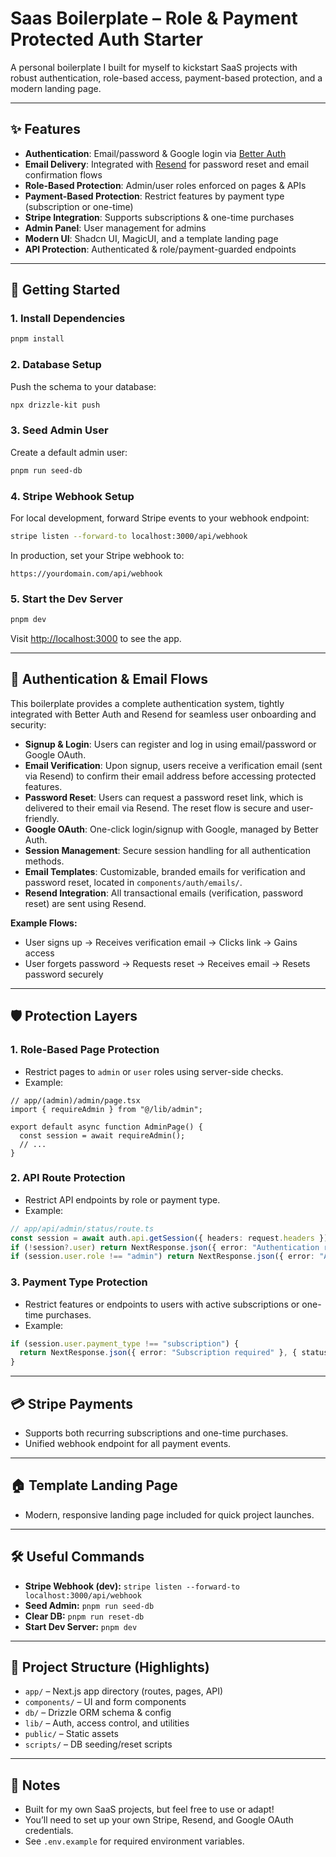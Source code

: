 # Saas Boilerplate – Role & Payment Protected Auth Starter

A personal boilerplate I built for myself to kickstart SaaS projects with robust authentication, role-based access, payment-based protection, and a modern landing page.

---

## ✨ Features

- **Authentication**: Email/password & Google login via [Better Auth](https://github.com/better-auth/better-auth)
- **Email Delivery**: Integrated with [Resend](https://resend.com/) for password reset and email confirmation flows
- **Role-Based Protection**: Admin/user roles enforced on pages & APIs
- **Payment-Based Protection**: Restrict features by payment type (subscription or one-time)
- **Stripe Integration**: Supports subscriptions & one-time purchases
- **Admin Panel**: User management for admins
- **Modern UI**: Shadcn UI, MagicUI, and a template landing page
- **API Protection**: Authenticated & role/payment-guarded endpoints

---

## 🚀 Getting Started

### 1. Install Dependencies

```bash
pnpm install
```

### 2. Database Setup

Push the schema to your database:

```bash
npx drizzle-kit push
```

### 3. Seed Admin User

Create a default admin user:

```bash
pnpm run seed-db
```

### 4. Stripe Webhook Setup

For local development, forward Stripe events to your webhook endpoint:

```bash
stripe listen --forward-to localhost:3000/api/webhook
```

In production, set your Stripe webhook to:

```
https://yourdomain.com/api/webhook
```

### 5. Start the Dev Server

```bash
pnpm dev
```

Visit [http://localhost:3000](http://localhost:3000) to see the app.

---

## 🔑 Authentication & Email Flows

This boilerplate provides a complete authentication system, tightly integrated with Better Auth and Resend for seamless user onboarding and security:

- **Signup & Login**: Users can register and log in using email/password or Google OAuth.
- **Email Verification**: Upon signup, users receive a verification email (sent via Resend) to confirm their email address before accessing protected features.
- **Password Reset**: Users can request a password reset link, which is delivered to their email via Resend. The reset flow is secure and user-friendly.
- **Google OAuth**: One-click login/signup with Google, managed by Better Auth.
- **Session Management**: Secure session handling for all authentication methods.
- **Email Templates**: Customizable, branded emails for verification and password reset, located in `components/auth/emails/`.
- **Resend Integration**: All transactional emails (verification, password reset) are sent using Resend.

**Example Flows:**
- User signs up → Receives verification email → Clicks link → Gains access
- User forgets password → Requests reset → Receives email → Resets password securely

---

## 🛡️ Protection Layers

### 1. **Role-Based Page Protection**
- Restrict pages to `admin` or `user` roles using server-side checks.
- Example:

```tsx
// app/(admin)/admin/page.tsx
import { requireAdmin } from "@/lib/admin";

export default async function AdminPage() {
  const session = await requireAdmin();
  // ...
}
```

### 2. **API Route Protection**
- Restrict API endpoints by role or payment type.
- Example:

```ts
// app/api/admin/status/route.ts
const session = await auth.api.getSession({ headers: request.headers });
if (!session?.user) return NextResponse.json({ error: "Authentication required" }, { status: 401 });
if (session.user.role !== "admin") return NextResponse.json({ error: "Admin access required" }, { status: 403 });
```

### 3. **Payment Type Protection**
- Restrict features or endpoints to users with active subscriptions or one-time purchases.
- Example:

```ts
if (session.user.payment_type !== "subscription") {
  return NextResponse.json({ error: "Subscription required" }, { status: 402 });
}
```

---

## 💳 Stripe Payments
- Supports both recurring subscriptions and one-time purchases.
- Unified webhook endpoint for all payment events.

---

## 🏠 Template Landing Page
- Modern, responsive landing page included for quick project launches.

---

## 🛠️ Useful Commands
- **Stripe Webhook (dev):** `stripe listen --forward-to localhost:3000/api/webhook`
- **Seed Admin:** `pnpm run seed-db`
- **Clear DB:** `pnpm run reset-db`
- **Start Dev Server:** `pnpm dev`

---

## 📁 Project Structure (Highlights)
- `app/` – Next.js app directory (routes, pages, API)
- `components/` – UI and form components
- `db/` – Drizzle ORM schema & config
- `lib/` – Auth, access control, and utilities
- `public/` – Static assets
- `scripts/` – DB seeding/reset scripts

---

## 📝 Notes
- Built for my own SaaS projects, but feel free to use or adapt!
- You’ll need to set up your own Stripe, Resend, and Google OAuth credentials.
- See `.env.example` for required environment variables.